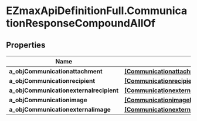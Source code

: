 # EZmaxApiDefinitionFull.CommunicationResponseCompoundAllOf

## Properties

Name | Type | Description | Notes
------------ | ------------- | ------------- | -------------
**a_objCommunicationattachment** | [**[CommunicationattachmentResponseCompound]**](CommunicationattachmentResponseCompound.md) |  | 
**a_objCommunicationrecipient** | [**[CommunicationrecipientResponseCompound]**](CommunicationrecipientResponseCompound.md) |  | 
**a_objCommunicationexternalrecipient** | [**[CommunicationexternalrecipientResponseCompound]**](CommunicationexternalrecipientResponseCompound.md) |  | 
**a_objCommunicationimage** | [**[CommunicationimageResponseCompound]**](CommunicationimageResponseCompound.md) |  | 
**a_objCommunicationexternalimage** | [**[CommunicationexternalimageResponseCompound]**](CommunicationexternalimageResponseCompound.md) |  | 


